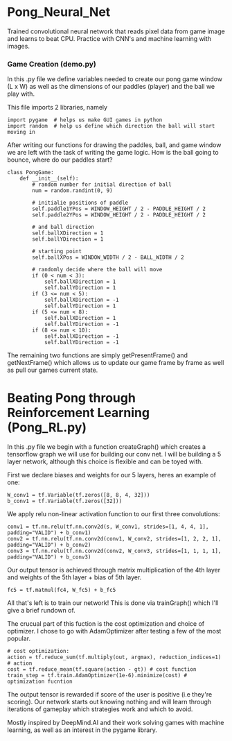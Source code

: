 # Pong_Neural_Net
Trained convolutional neural network that reads pixel data from game image and learns to beat CPU.  Practice with CNN's and machine 
learning with images.

### Game Creation (demo.py)
In this .py file we define variables needed to create our pong game window (L x W) as well as the dimensions of our paddles (player)
and the ball we play with.

This file imports 2 libraries, namely

```
import pygame  # helps us make GUI games in python
import random  # help us define which direction the ball will start moving in
```
After writing our functions for drawing the paddles, ball, and game window we are left with the task of writing the game logic.  How is
the ball going to bounce, where do our paddles start?

```
class PongGame:
    def __init__(self):
        # random number for initial direction of ball
        num = random.randint(0, 9)
        
        # initialie positions of paddle
        self.paddle1YPos = WINDOW_HEIGHT / 2 - PADDLE_HEIGHT / 2
        self.paddle2YPos = WINDOW_HEIGHT / 2 - PADDLE_HEIGHT / 2
        
        # and ball direction
        self.ballXDirection = 1
        self.ballYDirection = 1
        
        # starting point
        self.ballXPos = WINDOW_WIDTH / 2 - BALL_WIDTH / 2
        
        # randomly decide where the ball will move
        if (0 < num < 3):
            self.ballXDirection = 1
            self.ballYDirection = 1
        if (3 <= num < 5):
            self.ballXDirection = -1
            self.ballYDirection = 1
        if (5 <= num < 8):
            self.ballXDirection = 1
            self.ballYDirection = -1
        if (8 <= num < 10):
            self.ballXDirection = -1
            self.ballYDirection = -1
```

The remaining two functions are simply getPresentFrame() and getNextFrame() which allows us to update our game frame by frame as well
as pull our games current state.

# Beating Pong through Reinforcement Learning (Pong_RL.py)

In this .py file we begin with a function createGraph() which creates a tensorflow graph we will use for building our conv net.
I will be building a 5 layer network, although this choice is flexible and can be toyed with.

First we declare biases and weights for our 5 layers, heres an example of one:
```
W_conv1 = tf.Variable(tf.zeros([8, 8, 4, 32]))
b_conv1 = tf.Variable(tf.zeros([32]))
```

We apply relu non-linear activation function to our first three convolutions:
```
conv1 = tf.nn.relu(tf.nn.conv2d(s, W_conv1, strides=[1, 4, 4, 1], padding="VALID") + b_conv1)
conv2 = tf.nn.relu(tf.nn.conv2d(conv1, W_conv2, strides=[1, 2, 2, 1], padding="VALID") + b_conv2)
conv3 = tf.nn.relu(tf.nn.conv2d(conv2, W_conv3, strides=[1, 1, 1, 1], padding="VALID") + b_conv3)
```

Our output tensor is achieved through matrix multiplication of the 4th layer and weights of the 5th layer + bias of 5th layer.
```
fc5 = tf.matmul(fc4, W_fc5) + b_fc5
```

All that's left is to train our network!  This is done via trainGraph() which I'll give a brief rundown of.

The crucual part of this fuction is the cost optimization and choice of optimizer. I chose to go with AdamOptimizer after testing 
a few of the most popular.
```
# cost optimization:
action = tf.reduce_sum(tf.multiply(out, argmax), reduction_indices=1) # action
cost = tf.reduce_mean(tf.square(action - gt)) # cost function
train_step = tf.train.AdamOptimizer(1e-6).minimize(cost) # optimization fucntion
```

The output tensor is rewarded if score of the user is positive (i.e they're scoring).
Our network starts out knowing nothing and will learn through iterations of gameplay which strategies work and which to avoid.

Mostly inspired by DeepMind.AI and their work solving games with machine learning, as well as an interest in the pygame library.







